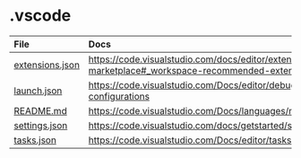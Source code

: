 # .vscode

| File | Docs |
| :- | :- |
|[extensions.json](extensions.json)|https://code.visualstudio.com/docs/editor/extension-marketplace#_workspace-recommended-extensions|
|[launch.json](launch.json)|https://code.visualstudio.com/Docs/editor/debugging#_launch-configurations|
|[README.md](README.md)|https://code.visualstudio.com/Docs/languages/markdown|
|[settings.json](settings.json)|https://code.visualstudio.com/docs/getstarted/settings#_settingsjson|
|[tasks.json](tasks.json)|https://code.visualstudio.com/Docs/editor/tasks|
